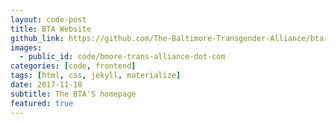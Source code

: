```yaml
---
layout: code-post
title: BTA Website
github_link: https://github.com/The-Baltimore-Transgender-Alliance/bta-site
images:
  - public_id: code/bmore-trans-alliance-dot-com
categories: [code, frontend]
tags: [html, css, jekyll, materialize]
date: 2017-11-18
subtitle: The BTA'S homepage
featured: true
---
```

